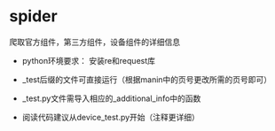 # spider
爬取官方组件，第三方组件，设备组件的详细信息

+ python环境要求：
  安装re和request库

+  _test后缀的文件可直接运行（根据manin中的页号更改所需的页号即可）
+  _test.py文件需导入相应的_additional_info中的函数
+ 阅读代码建议从device_test.py开始（注释更详细）
